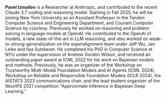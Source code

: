 **Pavel Izmailov** is a Researcher at Anthropic, and contributed to the recent Claude 3.7 coding and reasoning model. Starting in Fall 2025, he will be joining New York University as an Assistant Professor in the Tandon Computer Science and Engineering Department, and Courant Computer Science by courtesy. Previously he worked on reasoning and problem solving in language models at OpenAI. He contributed to the OpenAI o1 models, a new state-of-the-art in LLM reasoning, and also worked on weak-to-strong-generalization on the superalignment team under Jeff Wu, Jan Leike and Ilya Sutskever. He completed his PhD in Computer Science at NYU under the supervision of Andrew Gordon Wilson, and received an outstanding paper award at ICML 2022 for his work on Bayesian models and methods. Previously, he was an organizer of the Workshop on Trustworthy Multi-Modal Foundation Models and AI Agents (ICML 2024), Workshop on Reliable and Responsible Foundation Models (ICLR 2024), the AISTATS 2023 communications chair, and the lead student organizer of the NeurIPS 2021 competition "Approximate Inference in Bayesian Deep Learning."